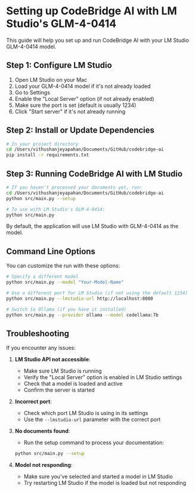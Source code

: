 # Setting up CodeBridge AI with LM Studio's GLM-4-0414

This guide will help you set up and run CodeBridge AI with your LM Studio GLM-4-0414 model.

## Step 1: Configure LM Studio

1. Open LM Studio on your Mac
2. Load your GLM-4-0414 model if it's not already loaded
3. Go to Settings
4. Enable the "Local Server" option (if not already enabled)
5. Make sure the port is set (default is usually 1234)
6. Click "Start server" if it's not already running

## Step 2: Install or Update Dependencies

```bash
# In your project directory
cd /Users/vithushanjeyapahan/Documents/GitHub/codebridge-ai
pip install -r requirements.txt
```

## Step 3: Running CodeBridge AI with LM Studio

```bash
# If you haven't processed your documents yet, run:
cd /Users/vithushanjeyapahan/Documents/GitHub/codebridge-ai
python src/main.py --setup

# To use with LM Studio's GLM-4-0414:
python src/main.py
```

By default, the application will use LM Studio with GLM-4-0414 as the model.

## Command Line Options

You can customize the run with these options:

```bash
# Specify a different model
python src/main.py --model "Your-Model-Name"

# Use a different port for LM Studio (if not using the default 1234)
python src/main.py --lmstudio-url http://localhost:8080

# Switch to Ollama (if you have it installed)
python src/main.py --provider ollama --model codellama:7b
```

## Troubleshooting

If you encounter any issues:

1. **LM Studio API not accessible**: 
   - Make sure LM Studio is running
   - Verify the "Local Server" option is enabled in LM Studio settings
   - Check that a model is loaded and active
   - Confirm the server is started

2. **Incorrect port**: 
   - Check which port LM Studio is using in its settings
   - Use the `--lmstudio-url` parameter with the correct port

3. **No documents found**: 
   - Run the setup command to process your documentation:
   ```bash
   python src/main.py --setup
   ```

4. **Model not responding**: 
   - Make sure you've selected and started a model in LM Studio
   - Try restarting LM Studio if the model is loaded but not responding
